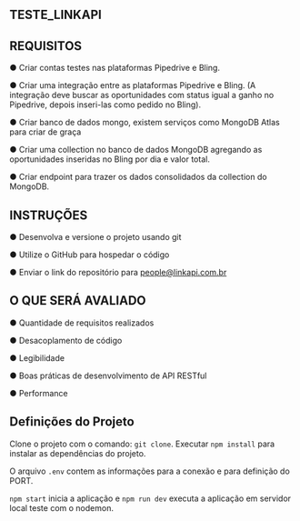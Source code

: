 ## TESTE_LINKAPI
## REQUISITOS

● Criar contas testes nas plataformas Pipedrive e Bling.

● Criar uma integração entre as plataformas Pipedrive e Bling. (A integração deve buscar as oportunidades com status igual a ganho no Pipedrive, depois inseri-las como pedido no Bling).

● Criar banco de dados mongo, existem serviços como MongoDB Atlas para criar de graça

● Criar uma collection no banco de dados MongoDB agregando as oportunidades inseridas no Bling por dia e valor total.

● Criar endpoint para trazer os dados consolidados da collection do MongoDB.



## INSTRUÇÕES

● Desenvolva e versione o projeto usando git

● Utilize o GitHub para hospedar o código

● Enviar o link do repositório para people@linkapi.com.br



## O QUE SERÁ AVALIADO

● Quantidade de requisitos realizados

● Desacoplamento de código

● Legibilidade

● Boas práticas de desenvolvimento de API RESTful

● Performance 

## Definições do Projeto
Clone o projeto com o comando: `git clone`.
Executar `npm install` para instalar as dependências do projeto.

O arquivo `.env` contem as informações para a conexão e para definição do PORT.

`npm start` inicia a aplicação e `npm run dev` executa a aplicação em servidor local teste com o nodemon.



